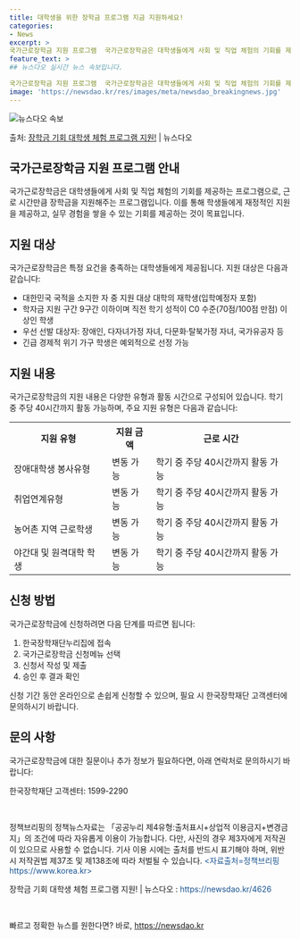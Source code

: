 ```yaml
---
title: 대학생을 위한 장학금 프로그램 지금 지원하세요!
categories:
- News
excerpt: >
국가근로장학금 지원 프로그램  국가근로장학금은 대학생들에게 사회 및 직업 체험의 기회를 제공하며, 근로 시간…
feature_text: >
## 뉴스다오 실시간 뉴스 속보입니다.

국가근로장학금 지원 프로그램  국가근로장학금은 대학생들에게 사회 및 직업 체험의 기회를 제공하며, 근로 시간…
image: 'https://newsdao.kr/res/images/meta/newsdao_breakingnews.jpg'
---
```


![뉴스다오 속보](https://newsdao.kr/res/images/meta/newsdao_breakingnews.jpg)

<p>출처: <a href="https://newsdao.kr/4626" rel="dofollow">장학금 기회 대학생 체험 프로그램 지원!</a> | 뉴스다오</p>

<h2>국가근로장학금 지원 프로그램 안내</h2>
<p data-ke-size="size16">국가근로장학금은 대학생들에게 사회 및 직업 체험의 기회를 제공하는 프로그램으로, 근로 시간만큼 장학금을 지원해주는 프로그램입니다. 이를 통해 학생들에게 재정적인 지원을 제공하고, 실무 경험을 쌓을 수 있는 기회를 제공하는 것이 목표입니다.</p>

<h2>지원 대상</h2>
<p>국가근로장학금은 특정 요건을 충족하는 대학생들에게 제공됩니다. 지원 대상은 다음과 같습니다:</p>

<ul>
  <li>대한민국 국적을 소지한 자 중 지원 대상 대학의 재학생(입학예정자 포함)</li>
  <li>학자금 지원 구간 9구간 이하이며 직전 학기 성적이 C0 수준(70점/100점 만점) 이상인 학생</li>
  <li>우선 선발 대상자: 장애인, 다자녀가정 자녀, 다문화·탈북가정 자녀, 국가유공자 등</li>
  <li>긴급 경제적 위기 가구 학생은 예외적으로 선정 가능</li>
</ul>

<h2>지원 내용</h2>
<p data-ke-size="size16">국가근로장학금의 지원 내용은 다양한 유형과 활동 시간으로 구성되어 있습니다. 학기 중 주당 40시간까지 활동 가능하며, 주요 지원 유형은 다음과 같습니다:</p>

<table>
  <tr>
    <th>지원 유형</th>
    <th>지원 금액</th>
    <th>근로 시간</th>
  </tr>
  <tr>
    <td>장애대학생 봉사유형</td>
    <td>변동 가능</td>
    <td>학기 중 주당 40시간까지 활동 가능</td>
  </tr>
  <tr>
    <td>취업연계유형</td>
    <td>변동 가능</td>
    <td>학기 중 주당 40시간까지 활동 가능</td>
  </tr>
  <tr>
    <td>농어촌 지역 근로학생</td>
    <td>변동 가능</td>
    <td>학기 중 주당 40시간까지 활동 가능</td>
  </tr>
  <tr>
    <td>야간대 및 원격대학 학생</td>
    <td>변동 가능</td>
    <td>학기 중 주당 40시간까지 활동 가능</td>
  </tr>
</table>

<h2>신청 방법</h2>
<p data-ke-size="size16">국가근로장학금에 신청하려면 다음 단계를 따르면 됩니다:</p>
<ol>
  <li>한국장학재단누리집에 접속</li>
  <li>국가근로장학금 신청메뉴 선택</li>
  <li>신청서 작성 및 제출</li>
  <li>승인 후 결과 확인</li>
</ol>
<p>신청 기간 동안 온라인으로 손쉽게 신청할 수 있으며, 필요 시 한국장학재단 고객센터에 문의하시기 바랍니다.</p>

<h2>문의 사항</h2>
<p>국가근로장학금에 대한 질문이나 추가 정보가 필요하다면, 아래 연락처로 문의하시기 바랍니다:</p>
<p data-ke-size="size16">한국장학재단 고객센터: 1599-2290</p>

<p data-ke-size="size16">&nbsp;</p>
<p>정책브리핑의 정책뉴스자료는 「공공누리 제4유형:출처표시+상업적 이용금지+변경금지」의 조건에 따라 자유롭게 이용이 가능합니다. 다만, 사진의 경우 제3자에게 저작권이 있으므로 사용할 수 없습니다. 기사 이용 시에는 출처를 반드시 표기해야 하며, 위반 시 저작권법 제37조 및 제138조에 따라 처벌될 수 있습니다. <span style="color: #1a5490;">&lt;자료출처=정책브리핑 https://www.korea.kr&gt;</span></p>
<p>장학금 기회 대학생 체험 프로그램 지원! | 뉴스다오 : <span style="color: #1a5490;">https://newsdao.kr/4626</span></p>
<p data-ke-size="size16">&nbsp;</p> 

빠르고 정확한 뉴스를 원한다면? 바로, <a href="https://newsdao.kr" rel="dofollow">https://newsdao.kr</a>


    
